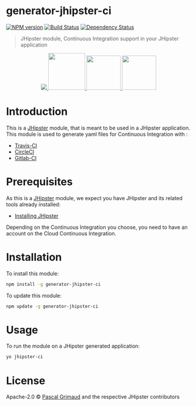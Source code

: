 # generator-jhipster-ci
[![NPM version][npm-image]][npm-url] [![Build Status][travis-image]][travis-url] [![Dependency Status][daviddm-image]][daviddm-url]
> JHipster module, Continuous Integration support in your JHipster application

<div align="center">
  <a href="http://jhipster.github.io">
    <img src="https://github.com/pascalgrimaud/generator-jhipster-ci/raw/master/images/logo-jhipster.png">
  </a>
  <a href="https://travis-ci.org/">
    <img width=100px src="https://github.com/pascalgrimaud/generator-jhipster-ci/raw/master/images/travis.png">
  </a>
  <a href="https://circleci.com/">
    <img width=93px src="https://github.com/pascalgrimaud/generator-jhipster-ci/raw/master/images/circleci.png">
  </a>
  <a href="https://about.gitlab.com/gitlab-ci/">
      <img width=93px src="https://github.com/pascalgrimaud/generator-jhipster-ci/raw/master/images/gitlabci.png">
    </a>
</div>

# Introduction

This is a [JHipster](http://jhipster.github.io/) module, that is meant to be used in a JHipster application. This module is used to generate yaml files for Continuous Integration with :

- [Travis-CI](https://travis-ci.org/)
- [CircleCI](https://circleci.com/)
- [Gitlab-CI](https://about.gitlab.com/gitlab-ci/)

# Prerequisites

As this is a [JHipster](http://jhipster.github.io/) module, we expect you have JHipster and its related tools already installed:

- [Installing JHipster](https://jhipster.github.io/installation.html)

Depending on the Continuous Integration you choose, you need to have an account on the Cloud Continuous Integration.

# Installation

To install this module:

```bash
npm install -g generator-jhipster-ci
```

To update this module:
```bash
npm update -g generator-jhipster-ci
```

# Usage

To run the module on a JHipster generated application:

```bash
yo jhipster-ci
```

# License

Apache-2.0 © [Pascal Grimaud](https://twitter.com/pascalgrimaud) and the respective JHipster contributors

[npm-image]: https://img.shields.io/npm/v/generator-jhipster-ci.svg
[npm-url]: https://npmjs.org/package/generator-jhipster-ci
[travis-image]: https://travis-ci.org/pascalgrimaud/generator-jhipster-ci.svg?branch=master
[travis-url]: https://travis-ci.org/pascalgrimaud/generator-jhipster-ci
[daviddm-image]: https://david-dm.org/pascalgrimaud/generator-jhipster-ci.svg?theme=shields.io
[daviddm-url]: https://david-dm.org/pascalgrimaud/generator-jhipster-ci
